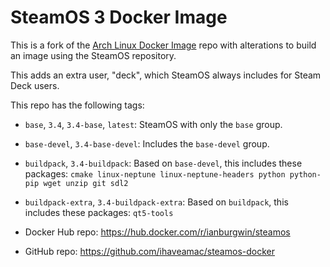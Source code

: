 # SteamOS 3 Docker Image

This is a fork of the [Arch Linux Docker Image](https://gitlab.archlinux.org/archlinux/archlinux-docker) repo with alterations to build an image using the SteamOS repository.

This adds an extra user, "deck", which SteamOS always includes for Steam Deck users.

This repo has the following tags:
* `base`, `3.4`, `3.4-base`, `latest`: SteamOS with only the `base` group.
* `base-devel`, `3.4-base-devel`: Includes the `base-devel` group.
* `buildpack`, `3.4-buildpack`: Based on `base-devel`, this includes these packages: `cmake linux-neptune linux-neptune-headers python python-pip wget unzip git sdl2`
* `buildpack-extra`, `3.4-buildpack-extra`: Based on `buildpack`, this includes these packages: `qt5-tools`

* Docker Hub repo: https://hub.docker.com/r/ianburgwin/steamos
* GitHub repo: https://github.com/ihaveamac/steamos-docker
